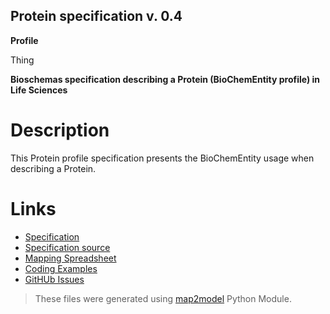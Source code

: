 ## Protein specification v. 0.4 

**Profile** 

Thing

**Bioschemas specification describing a Protein (BioChemEntity profile) in Life Sciences** 

# Description 
This Protein profile specification presents the BioChemEntity usage when describing a Protein. 
# Links 
- [Specification](http://bioschemas.org/bsc_specs/Protein/specification/)
- [Specification source](specification.html)
- [Mapping Spreadsheet](https://docs.google.com/spreadsheets/d/1yBhoUrA3uy3CQlxvQUf9cpmLekvR9L_5WVWUBZweWE0/edit?usp=drivesdk)
- [Coding Examples](https://github.com/BioSchemas/specifications/tree/master/Protein/examples)
- [GitHUb Issues](https://github.com/BioSchemas/bioschemas/labels/type%3A%20Protein)
> These files were generated using [map2model](https://github.com/BioSchemas/map2model) Python Module.